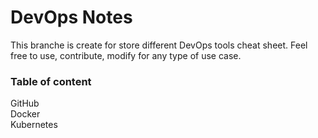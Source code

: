 # DevOps Notes
This branche is create for store different DevOps tools cheat sheet. Feel free to use, contribute, modify for any type of use case.

### Table of content
GitHub \
Docker\
Kubernetes 
